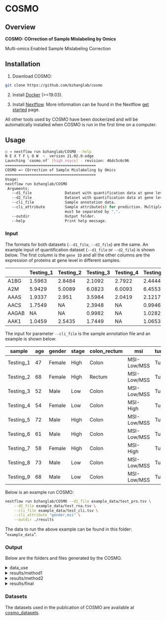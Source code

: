 # COSMO

## Overview

**COSMO: COrrection of Sample Mislabeling by Omics**

Multi-omics Enabled Sample Mislabeling Correction

## Installation

1. Download COSMO:

```sh
git clone https://github.com/bzhanglab/cosmo
```

2. Install [Docker](https://docs.docker.com/install/) (>=19.03).

3. Install [Nextflow](https://www.nextflow.io/docs/latest/getstarted.html). More information can be found in the Nextflow [get started](https://www.nextflow.io/docs/latest/getstarted.html) page.

All other tools used by COSMO have been dockerized and will be automatically installed when COSMO is run in the first time on a computer.

## Usage

```sh
○ → nextflow run bzhanglab/COSMO --help
N E X T F L O W  ~  version 21.02.0-edge
Launching `cosmo.nf` [high_noyce] - revision: 46dc5c6c96
=========================================
COSMO => COrrection of Sample Mislabeling by Omics
=========================================
Usage:
nextflow run bzhanglab/COSMO
 Arguments:
   --d1_file               Dataset with quantification data at gene level.
   --d2_file               Dataset with quantification data at gene level.
   --cli_file              Sample annotation data.
   --cli_attribute         Sample attribute(s) for prediction. Multiple attributes.
                           must be separated by ",".
   --outdir                Output folder.
   --help                  Print help message.
```

### Input
The formats for both datasets (`--d1_file`, `--d2_file`) are the same. An example input of quantification dataset (`--d1_file` or `--d2_file`) is shown below. The first column is the `gene ID` and all the other columns are the expression of proteins at gene level in different samples.

|  |Testing_1 | Testing_2 | Testing_3 | Testing_4 | Testing_5 | Testing_6 | Testing_7 | Testing_8 | Testing_9 | Testing_10 |        |
|-----------|-----------|-----------|-----------|-----------|-----------|-----------|-----------|-----------|------------|--------|--------|
| A1BG      | 1.5963    | 2.8484    | 2.1092    | 2.7922    | 2.4444    | 3.9907    | 3.6792    | 3.7321    | 3.6123     | 3.1739 |
| A2M       | 5.9429    | 5.0089    | 6.0823    | 6.0093    | 6.4553    | 6.0097    | 6.014     | 6.9721    | 4.4766     | 6.481  |
| AAAS      | 1.9337    | 2.951     | 3.5984    | 2.0419    | 2.1217    | 0.9662    | 1.0086    | NA        | 2.4936     | 2.2399 |
| AACS      | 1.7549    | NA        | 2.3948    | NA        | 0.9946    | 2.5969    | NA        | NA        | 1.6488     | NA     |
| AAGAB     | NA        | NA        | 0.9982    | NA        | 1.0282    | 1.6296    | NA        | NA        | 1.8141     | NA     |
| AAK1      | 1.0459    | 2.5435    | 1.7449    | NA        | 1.0653    | 0.9855    | 2.0395    | 1.1588    | NA         | NA     |


The input for parameter `--cli_file` is the sample annotation file and an example is shown below:


| sample    | age | gender | stage | colon_rectum | msi         | tumor_normal |
|-----------|-----|--------|-------|--------------|-------------|--------------|
| Testing_1 | 47  | Female | High  | Colon        | MSI-Low/MSS | Tumor        |
| Testing_2 | 68  | Female | High  | Rectum       | MSI-Low/MSS | Tumor        |
| Testing_3 | 52  | Male   | Low   | Colon        | MSI-Low/MSS | Tumor        |
| Testing_4 | 54  | Female | Low   | Colon        | MSI-High    | Tumor        |
| Testing_5 | 72  | Male   | High  | Colon        | MSI-Low/MSS | Tumor        |
| Testing_6 | 61  | Male   | High  | Colon        | MSI-Low/MSS | Tumor        |
| Testing_7 | 58  | Female | High  | Colon        | MSI-High    | Tumor        |
| Testing_8 | 73  | Male   | Low   | Colon        | MSI-Low/MSS | Tumor        |
| Testing_9 | 68  | Male   | Low   | Colon        | MSI-Low/MSS | Tumor        |


Below is an example run COSMO:
```sh
nextflow run bzhanglab/COSMO --d1_file example_data/test_pro.tsv \
    --d2_file example_data/test_rna.tsv \
    --cli_file example_data/test_cli.tsv \
    --cli_attribute "gender,msi" \
    --outdir ./results
```
The data to run the above example can be found in this folder: "``example_data``".

### Output

Below are the folders and files generated by the COSMO.
<details>
  <summary>data_use</summary>
  This directory contains all the input data files

  * `test_pro.tsv`
  * `test_rna.tsv`
  * `test_cli.tsv`

</details>

<details>
  <summary>results/method1</summary>
  Output files from method_1

* `genes.tsv` Chromosomes annotation of genes
* `cleaned_data1.tsv` Preprocessed data from the first dataset, d1_file (Missing value imputed if any)
* `cleaned_data2.tsv` Preprocessed data from the second dataset, d2_file (Missing value imputed if any)
* `sample_correlation.csv` Pearson correlation between samples from the first dataset (Rows) and the second dataset (Columns)
* `sample_correlation.png` Heatmap image file of 'sample_correlationc.csv'
* `pairwise_matching.tsv` Matching generated by stable marriage correlation. Every row indicates one matching pair of samples from the first dataset (d1_label) to samples from the second dataset (d1_label). The column d1rank is the preferential rank of d1 sample matched to the d2 sample; d2rank is the preferential rank of d2 sample matched to the d1 sample.

  | d1 | d1_label  | d2 | d1_label  | d1rank | d2rank | distance | correlation |
  |----|-----------|----|-----------|--------|--------|----------|-------------|
  | 1  | Testing_1 | 1  | Testing_1 |   1    |   1    |    2     |   0.60889   |
  | 2  | Testing_2 | 2  | Testing_2 |   1    |   1    |    2     |   0.59604   |
  | 3  | Testing_3 | 3  | Testing_3 |   1    |   1    |    2     |   0.64042   |
  | 4  | Testing_4 | 4  | Testing_4 |   1    |   1    |    2     |   0.76045   |
  | 5  | Testing_5 | 5  | Testing_5 |   1    |   2    |    3     |   0.66900   |
  | 6  | Testing_6 | 7  | Testing_7 |   1    |   1    |    2     |   0.77152   |
  | 7  | Testing_7 | 6  | Testing_6 |   1    |   1    |    2     |   0.70996   |
  | 8  | Testing_8 | 8  | Testing_8 |   1    |   1    |    2     |   0.69767   |
  | 9  | Testing_9 | 9  | Testing_9 |   1    |   1    |    2     |   0.75336   |

* `clinical_attributes_pred.tsv` Classification results of every samples for both datasets, using method of winning team 1. Column gender_prob is the annotated binary label, d1gender_prob is the predicted probability of sample from the first dataset; while d2gender_prob is of sample from the second dataset. More columns will be generated if there are more clinical attributes.

  | sample    | gender | gender_prob | d1gender | d1gender_prob | d2gender | d2gender_prob | pred_gender |
  |-----------|--------|-------------|----------|---------------|----------|---------------|-------------|
  | Testing_1 | Female |      0      |  Female  |    0.01724    |  Female  |    0.32446    |   0.17085   |
  | Testing_2 | Female |      0      |  Female  |    0.00930    |  Female  |    0.17867    |   0.09398   |
  | Testing_3 | Male   |      1      |  Male    |    0.97656    |  Male    |    0.78810    |   0.88233   |
  | Testing_4 | Female |      0      |  Female  |    0.00489    |  Female  |    0.25205    |   0.12847   |
  | Testing_5 | Male   |      1      |  Male    |    0.99710    |  Male    |    0.58199    |   0.78955   |
  | Testing_6 | Male   |      1      |  Male    |    0.99831    |  Female  |    0.41568    |   0.70699   |
  | Testing_7 | Female |      0      |  Female  |    0.02782    |  Male    |    0.57772    |   0.30277   |
  | Testing_8 | Male   |      1      |  Male    |    0.99377    |  Male    |    0.76312    |   0.87844   |
  | Testing_9 | Male   |      1      |  Male    |    0.99856    |  Male    |    0.69589    |   0.84722   |

* `errors.tsv` count of different types of mislabeling errors
* `final.tsv` table of corrected labels. Any inconsistency of id in the same row indicates the presence of mislabeling error. The table is generated using only classification results of method_1. The interpretation is the same as 'cosmo_final_results.tsv' in the 'final_res_folder'.


</details>

<details>
  <summary>results/method2</summary>

* `test_ModelA_results.csv` classification results of every samples of the first dataset, using method of winning team 2.

* `test_ModelB_results.csv` classification results of every samples of the second dataset, using method of winning team 2.
  
</details>

<details>
  <summary>results/final</summary>

  * `cosmo_final_result.tsv` table of corrected labels. The table is generated using integrated classification results of both method_1 and method_2. Each sample is assigned a number as unique id. A row with the consistent id across all the columns, indicates all the data belongs to the same patient and there is no mislabeling. 

    | sample    | Clinical | Data1 | Data2 |
    |-----------|----------|-------|-------|
    | Testing_1 |     1    |   1   |   1   |
    | Testing_2 |     2    |   2   |   2   |
    | Testing_3 |     3    |   3   |   3   |
    | Testing_4 |     4    |   4   |   4   |
    | Testing_5 |     5    |   5   |   5   |

    A row with different id indicates mislabeling error. Below is the example of swapping error in which samples Testing_6 and Testing_7 get swapped in Data2.
    
    | sample    | Clinical | Data1 | Data2 |
    |-----------|----------|-------|-------|
    | Testing_6 |     6    |   6   |   7   |
    | Testing_7 |     7    |   7   |   6   |

    The same id occurred twice indicates duplication error. Below is an example of a duplicate sample Testing_8 in Data1.

    | sample    | Clinical | Data1 | Data2 |
    |-----------|----------|-------|-------|
    | Testing_8 |     8    |   8   |   8   |
    | Testing_9 |     9    |   8   |   9   |
  
    Shifting error are represented with a continuous switching of id. Table below shows an example of a shifting error, where Samples Testing_10, Testing_11 and Testing_12 get shifted consecutively in Data2.

    |  sample    | Clinical | Data1 | Data2 |
    |------------|----------|-------|-------|
    | Testing_10 |    10    |  10   |  10   |
    | Testing_11 |    11    |  11   |  10   |
    | Testing_12 |    12    |  12   |  11   |
    | Testing_13 |    13    |  13   |  12   |
    | Testing_14 |    14    |  14   |  14   |

</details>

### Datasets
The datasets used in the publication of COSMO are available at [cosmo_datasets](http://pdv.zhang-lab.org/data/download/cosmo/cosmo_datasets.tar.gz).
